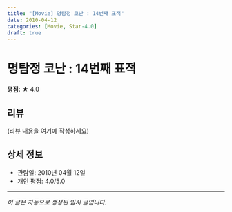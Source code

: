 ```yaml
---
title: "[Movie] 명탐정 코난 : 14번째 표적"
date: 2010-04-12
categories: [Movie, Star-4.0]
draft: true
---
```


# 명탐정 코난 : 14번째 표적

**평점:** ★ 4.0

## 리뷰

(리뷰 내용을 여기에 작성하세요)

## 상세 정보

- 관람일: 2010년 04월 12일
- 개인 평점: 4.0/5.0

---

*이 글은 자동으로 생성된 임시 글입니다.*
